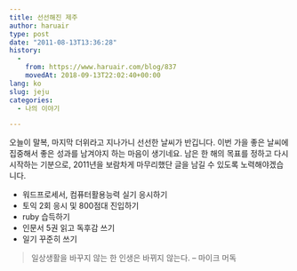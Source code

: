 ```yaml
---
title: 선선해진 제주
author: haruair
type: post
date: "2011-08-13T13:36:28"
history:
  - 
    from: https://www.haruair.com/blog/837
    movedAt: 2018-09-13T22:02:40+00:00
lang: ko
slug: jeju
categories:
  - 나의 이야기

---
```

오늘이 말복, 마지막 더위라고 지나가니 선선한 날씨가 반깁니다. 이번 가을 좋은 날씨에 집중해서 좋은 성과를 남겨야지 하는 마음이 생기네요. 남은 한 해의 목표를 정하고 다시 시작하는 기분으로, 2011년을 보람차게 마무리했단 글을 남길 수 있도록 노력해야겠습니다.

  * 워드프로세서, 컴퓨터활용능력 실기 응시하기
  * 토익 2회 응시 및 800점대 진입하기
  * ruby 습득하기
  * 인문서 5권 읽고 독후감 쓰기
  * 일기 꾸준히 쓰기

> 일상생활을 바꾸지 않는 한 인생은 바뀌지 않는다. &#8211; 마이크 머독